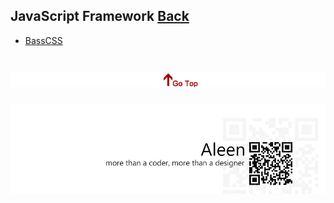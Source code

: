 ## JavaScript Framework [Back](./../JavaScript.md)
* [BassCSS](http://www.basscss.com/docs/)

<a href="#" style="left:200px;"><img src="./../../../pic/gotop.png"></a>
=====
<a href="http://aleen42.github.io/" target="_blank" ><img src="./../../../pic/tail.gif"></a>
